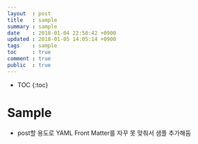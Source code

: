 ```yaml
---
layout  : post
title   : sample
summary : sample
date    : 2018-01-04 22:58:42 +0900
updated : 2018-01-05 14:05:14 +0900
tags	: sample
toc     : true
comment : true
public  : true
---
```

* TOC
{:toc}

# Sample
* post할 용도로 YAML Front Matter를 자꾸 못 맞춰서 샘플 추가해둠

